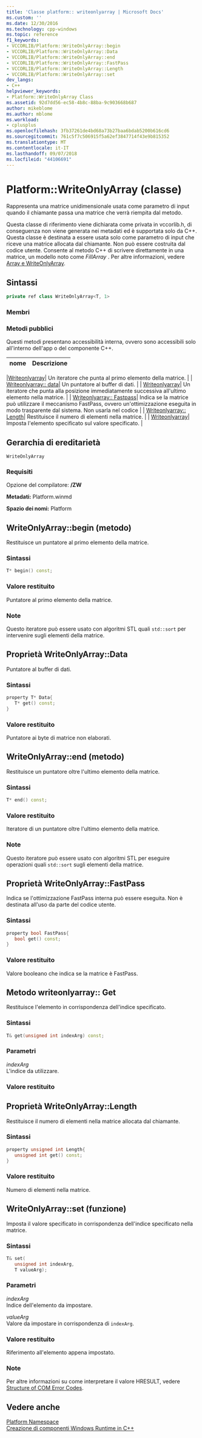 ```yaml
---
title: 'Classe platform:: writeonlyarray | Microsoft Docs'
ms.custom: ''
ms.date: 12/30/2016
ms.technology: cpp-windows
ms.topic: reference
f1_keywords:
- VCCORLIB/Platform::WriteOnlyArray::begin
- VCCORLIB/Platform::WriteOnlyArray::Data
- VCCORLIB/Platform::WriteOnlyArray::end
- VCCORLIB/Platform::WriteOnlyArray::FastPass
- VCCORLIB/Platform::WriteOnlyArray::Length
- VCCORLIB/Platform::WriteOnlyArray::set
dev_langs:
- C++
helpviewer_keywords:
- Platform::WriteOnlyArray Class
ms.assetid: 92d7dd56-ec58-4b8c-88ba-9c903668b687
author: mikeblome
ms.author: mblome
ms.workload:
- cplusplus
ms.openlocfilehash: 3fb37261de4bd68a73b27baa6bdab5200b616cd6
ms.sourcegitcommit: 761c5f7c506915f5a62ef3847714f43e9b815352
ms.translationtype: MT
ms.contentlocale: it-IT
ms.lasthandoff: 09/07/2018
ms.locfileid: "44106691"
---
```

# <a name="platformwriteonlyarray-class"></a>Platform::WriteOnlyArray (classe)

Rappresenta una matrice unidimensionale usata come parametro di input quando il chiamante passa una matrice che verrà riempita dal metodo.

Questa classe di riferimento viene dichiarata come privata in vccorlib.h, di conseguenza non viene generata nei metadati ed è supportata solo da C++. Questa classe è destinata a essere usata solo come parametro di input che riceve una matrice allocata dal chiamante. Non può essere costruita dal codice utente. Consente al metodo C++ di scrivere direttamente in una matrice, un modello noto come *FillArray* . Per altre informazioni, vedere [Array e WriteOnlyArray](../cppcx/array-and-writeonlyarray-c-cx.md).

## <a name="syntax"></a>Sintassi

```cpp
private ref class WriteOnlyArray<T, 1>
```

### <a name="members"></a>Membri

### <a name="public-methods"></a>Metodi pubblici

Questi metodi presentano accessibilità interna, ovvero sono accessibili solo all'interno dell'app o del componente C++.

|nome|Descrizione|
|----------|-----------------|

|[Writeonlyarray](#begin)| Un iteratore che punta al primo elemento della matrice. | | [Writeonlyarray:: data](#data)| Un puntatore al buffer di dati. | | [Writeonlyarray](#end)| Un iteratore che punta alla posizione immediatamente successiva all'ultimo elemento nella matrice. | | [Writeonlyarray:: Fastpass](#fastpass)| Indica se la matrice può utilizzare il meccanismo FastPass, ovvero un'ottimizzazione eseguita in modo trasparente dal sistema. Non usarla nel codice | | [Writeonlyarray:: Length](#length)| Restituisce il numero di elementi nella matrice. | | [Writeonlyarray](#set)| Imposta l'elemento specificato sul valore specificato. |

## <a name="inheritance-hierarchy"></a>Gerarchia di ereditarietà

`WriteOnlyArray`

### <a name="requirements"></a>Requisiti

Opzione del compilatore: **/ZW**

**Metadati:** Platform.winmd

**Spazio dei nomi:** Platform

## <a name="begin"></a>  WriteOnlyArray::begin (metodo)

Restituisce un puntatore al primo elemento della matrice.

### <a name="syntax"></a>Sintassi

```cpp
T* begin() const;
```

### <a name="return-value"></a>Valore restituito

Puntatore al primo elemento della matrice.

### <a name="remarks"></a>Note

Questo iteratore può essere usato con algoritmi STL quali `std::sort` per intervenire sugli elementi della matrice.

## <a name="data"></a>  Proprietà WriteOnlyArray::Data

Puntatore al buffer di dati.

### <a name="syntax"></a>Sintassi

```cpp
property T* Data{
   T* get() const;
}
```

### <a name="return-value"></a>Valore restituito

Puntatore ai byte di matrice non elaborati.

## <a name="end"></a>  WriteOnlyArray::end (metodo)

Restituisce un puntatore oltre l'ultimo elemento della matrice.

### <a name="syntax"></a>Sintassi

```cpp
T* end() const;
```

### <a name="return-value"></a>Valore restituito

Iteratore di un puntatore oltre l'ultimo elemento della matrice.

### <a name="remarks"></a>Note

Questo iteratore può essere usato con algoritmi STL per eseguire operazioni quali `std::sort` sugli elementi della matrice.

## <a name="fastpass"></a>  Proprietà WriteOnlyArray::FastPass

Indica se l'ottimizzazione FastPass interna può essere eseguita. Non è destinata all'uso da parte del codice utente.

### <a name="syntax"></a>Sintassi

```cpp
property bool FastPass{
   bool get() const;
}
```

### <a name="return-value"></a>Valore restituito

Valore booleano che indica se la matrice è FastPass.

## <a name="get"></a>  Metodo writeonlyarray:: Get

Restituisce l'elemento in corrispondenza dell'indice specificato.

### <a name="syntax"></a>Sintassi

```cpp
T& get(unsigned int indexArg) const;
```

### <a name="parameters"></a>Parametri

*indexArg*<br/>
L'indice da utilizzare.

### <a name="return-value"></a>Valore restituito

## <a name="length"></a>  Proprietà WriteOnlyArray::Length

Restituisce il numero di elementi nella matrice allocata dal chiamante.

### <a name="syntax"></a>Sintassi

```cpp
property unsigned int Length{
   unsigned int get() const;
}
```

### <a name="return-value"></a>Valore restituito

Numero di elementi nella matrice.

## <a name="set"></a>  WriteOnlyArray::set (funzione)

Imposta il valore specificato in corrispondenza dell'indice specificato nella matrice.

### <a name="syntax"></a>Sintassi

```cpp
T& set(
   unsigned int indexArg,
   T valueArg);
```

### <a name="parameters"></a>Parametri

*indexArg*<br/>
Indice dell'elemento da impostare.

*valueArg*<br/>
Valore da impostare in corrispondenza di `indexArg`.

### <a name="return-value"></a>Valore restituito

Riferimento all'elemento appena impostato.

### <a name="remarks"></a>Note

Per altre informazioni su come interpretare il valore HRESULT, vedere [Structure of COM Error Codes](/windows/desktop/com/structure-of-com-error-codes).

## <a name="see-also"></a>Vedere anche

[Platform Namespace](platform-namespace-c-cx.md)<br/>
[Creazione di componenti Windows Runtime in C++](/windows/uwp/winrt-components/creating-windows-runtime-components-in-cpp)